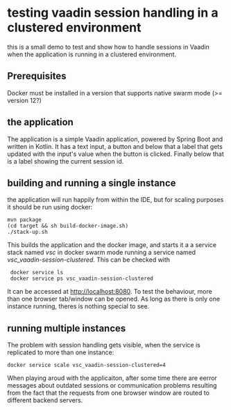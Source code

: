 # testing vaadin session handling in a clustered environment

this is a small demo to test and show how to handle sessions in Vaadin when the application is running in a clustered
 environment.
 
## Prerequisites
 
Docker must be installed in a version that supports native swarm mode (>=  version 12?)

## the application

The application is a simple Vaadin application, powered by Spring Boot and written in Kotlin. It has a text input, 
a button and below that a label that gets updated with the input's value when the button is clicked. Finally below 
that is a label showing the current session id.

## building and running a single instance

the application will run happily from within the IDE, but for scaling purposes it should be run using docker:

    mvn package
    (cd target && sh build-docker-image.sh)
    ./stack-up.sh
    
This builds the application and the docker image, and starts it a a service stack named _vsc_ in docker swarm mode 
running a service named _vsc_vaadin-session-clustered_. 
This can be checked with 
 
     docker service ls
     docker service ps vsc_vaadin-session-clustered
     
It can be accessed at <http://localhost:8080>. To test the behaviour, more than one browser tab/window can be opened.
 As long as there is only one instance running, theres is nothing special to see.

## running multiple instances

The problem with session handling gets visible, when the service is replicated to more than one instance:

    docker service scale vsc_vaadin-session-clustered=4
    
When playing aroud with the applicaiton, after some time there are eerror messages about outdated sessions or 
communication problems resulting from the fact that the requests from one browser window are routed to different 
backend servers.


